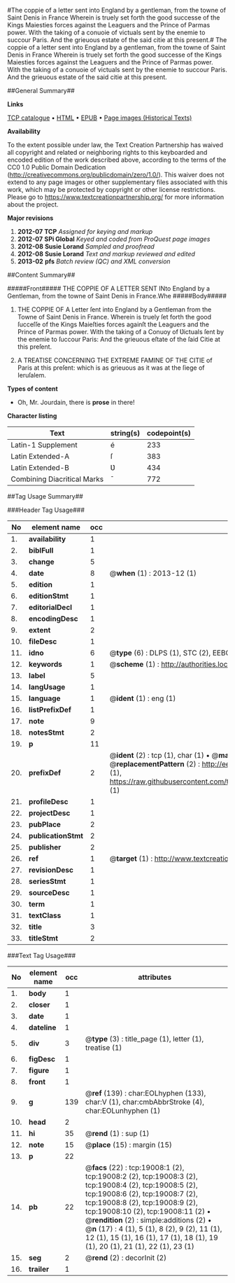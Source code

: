 #The coppie of a letter sent into England by a gentleman, from the towne of Saint Denis in France Wherein is truely set forth the good successe of the Kings Maiesties forces against the Leaguers and the Prince of Parmas power. With the taking of a conuoie of victuals sent by the enemie to succour Paris. And the grieuous estate of the said citie at this present.#
The coppie of a letter sent into England by a gentleman, from the towne of Saint Denis in France Wherein is truely set forth the good successe of the Kings Maiesties forces against the Leaguers and the Prince of Parmas power. With the taking of a conuoie of victuals sent by the enemie to succour Paris. And the grieuous estate of the said citie at this present.

##General Summary##

**Links**

[TCP catalogue](http://www.ota.ox.ac.uk/tcp/)  • 
[HTML](http://tei.it.ox.ac.uk/tcp/Texts-HTML/free/A00/A00009.html)  • 
[EPUB](http://tei.it.ox.ac.uk/tcp/Texts-EPUB/free/A00/A00009.epub) • 
[Page images (Historical Texts)](https://historicaltexts.jisc.ac.uk/eebo-99853617e)

**Availability**

To the extent possible under law, the Text Creation Partnership has waived all copyright and related or neighboring rights to this keyboarded and encoded edition of the work described above, according to the terms of the CC0 1.0 Public Domain Dedication (http://creativecommons.org/publicdomain/zero/1.0/). This waiver does not extend to any page images or other supplementary files associated with this work, which may be protected by copyright or other license restrictions. Please go to https://www.textcreationpartnership.org/ for more information about the project.

**Major revisions**

1. __2012-07__ __TCP__ *Assigned for keying and markup*
1. __2012-07__ __SPi Global__ *Keyed and coded from ProQuest page images*
1. __2012-08__ __Susie Lorand__ *Sampled and proofread*
1. __2012-08__ __Susie Lorand__ *Text and markup reviewed and edited*
1. __2013-02__ __pfs__ *Batch review (QC) and XML conversion*

##Content Summary##

#####Front#####
THE COPPIE OF A LETTER SENT INto England by a Gentleman, from the towne of Saint Denis in France.Whe
#####Body#####

1. THE COPPIE OF A Letter ſent into England by a Gentleman from the Towne of Saint Denis in France. Wherein is truely ſet forth the good ſucceſſe of the Kings Maieſties forces againſt the Leaguers and the Prince of Parmas power. With the taking of a Conuoy of Ʋictuals ſent by the enemie to ſuccour Paris: And the grieuous eſtate of the ſaid Citie at this preſent.

1. A TREATISE CONCERNING THE EXTREME FAMINE OF THE CITIE of Paris at this preſent: which is as grieuous as it was at the ſiege of Ieruſalem.

**Types of content**

  * Oh, Mr. Jourdain, there is **prose** in there!

**Character listing**


|Text|string(s)|codepoint(s)|
|---|---|---|
|Latin-1 Supplement|é|233|
|Latin Extended-A|ſ|383|
|Latin Extended-B|Ʋ|434|
|Combining             Diacritical Marks|̄|772|

##Tag Usage Summary##

###Header Tag Usage###

|No|element name|occ|attributes|
|---|---|---|---|
|1.|__availability__|1||
|2.|__biblFull__|1||
|3.|__change__|5||
|4.|__date__|8| @__when__ (1) : 2013-12 (1)|
|5.|__edition__|1||
|6.|__editionStmt__|1||
|7.|__editorialDecl__|1||
|8.|__encodingDesc__|1||
|9.|__extent__|2||
|10.|__fileDesc__|1||
|11.|__idno__|6| @__type__ (6) : DLPS (1), STC (2), EEBO-CITATION (1), PROQUEST (1), VID (1)|
|12.|__keywords__|1| @__scheme__ (1) : http://authorities.loc.gov/ (1)|
|13.|__label__|5||
|14.|__langUsage__|1||
|15.|__language__|1| @__ident__ (1) : eng (1)|
|16.|__listPrefixDef__|1||
|17.|__note__|9||
|18.|__notesStmt__|2||
|19.|__p__|11||
|20.|__prefixDef__|2| @__ident__ (2) : tcp (1), char (1)  •  @__matchPattern__ (2) : ([0-9\-]+):([0-9IVX]+) (1), (.+) (1)  •  @__replacementPattern__ (2) : http://eebo.chadwyck.com/downloadtiff?vid=$1&page=$2 (1), https://raw.githubusercontent.com/textcreationpartnership/Texts/master/tcpchars.xml#$1 (1)|
|21.|__profileDesc__|1||
|22.|__projectDesc__|1||
|23.|__pubPlace__|2||
|24.|__publicationStmt__|2||
|25.|__publisher__|2||
|26.|__ref__|1| @__target__ (1) : http://www.textcreationpartnership.org/docs/. (1)|
|27.|__revisionDesc__|1||
|28.|__seriesStmt__|1||
|29.|__sourceDesc__|1||
|30.|__term__|1||
|31.|__textClass__|1||
|32.|__title__|3||
|33.|__titleStmt__|2||


###Text Tag Usage###

|No|element name|occ|attributes|
|---|---|---|---|
|1.|__body__|1||
|2.|__closer__|1||
|3.|__date__|1||
|4.|__dateline__|1||
|5.|__div__|3| @__type__ (3) : title_page (1), letter (1), treatise (1)|
|6.|__figDesc__|1||
|7.|__figure__|1||
|8.|__front__|1||
|9.|__g__|139| @__ref__ (139) : char:EOLhyphen (133), char:V (1), char:cmbAbbrStroke (4), char:EOLunhyphen (1)|
|10.|__head__|2||
|11.|__hi__|35| @__rend__ (1) : sup (1)|
|12.|__note__|15| @__place__ (15) : margin (15)|
|13.|__p__|22||
|14.|__pb__|22| @__facs__ (22) : tcp:19008:1 (2), tcp:19008:2 (2), tcp:19008:3 (2), tcp:19008:4 (2), tcp:19008:5 (2), tcp:19008:6 (2), tcp:19008:7 (2), tcp:19008:8 (2), tcp:19008:9 (2), tcp:19008:10 (2), tcp:19008:11 (2)  •  @__rendition__ (2) : simple:additions (2)  •  @__n__ (17) : 4 (1), 5 (1), 8 (2), 9 (2), 11 (1), 12 (1), 15 (1), 16 (1), 17 (1), 18 (1), 19 (1), 20 (1), 21 (1), 22 (1), 23 (1)|
|15.|__seg__|2| @__rend__ (2) : decorInit (2)|
|16.|__trailer__|1||

